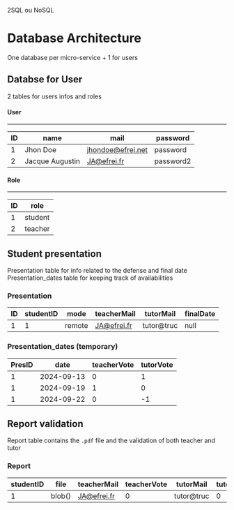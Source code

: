 2SQL ou NoSQL

# Database Architecture

One database per micro-service + 1 for users

## Databse for User
2 tables for users infos and roles
#### User
---
| ID | name | mail | password |
|---|------|----|---|
| 1 | Jhon Doe | jhondoe@efrei.net| password |
| 2 | Jacque Augustin | JA@efrei.fr | password2|


#### Role
---
| ID | role |
| --| -- |
| 1 | student |
| 2 | teacher |


## Student presentation
Presentation table for info related to the defense and final date
Presentation_dates table for keeping track of availabilities

### Presentation
| ID | studentID | mode | teacherMail | tutorMail |  finalDate |
| -- | --- | --- | ---- | ------ | --- |
| 1 | 1 | remote | JA@efrei.fr | tutor@truc |  null |

### Presentation_dates (temporary)
| PresID | date  | teacherVote | tutorVote |
| ---- | ---  | --- | --- |
|  1  | 2024-09-13 | 0 |  1 |
|  1  | 2024-09-19 | 1 | 0 |
|  1  | 2024-09-22 | 0 | -1 |

## Report validation
Report table contains the `.pdf` file and the validation of both teacher and tutor

### Report
| studentID | file | teacherMail | teacherVote | tutorMail |  tutorVote | upload_date | 
| --- | --- | ---- | ------ | --- | --- | --- |
| 1 | blob() | JA@efrei.fr | 0 | tutor@truc | 0 |  2024 | 



